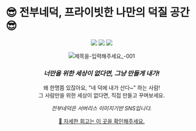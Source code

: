 # 😎 전부네덕, 프라이빗한 나만의 덕질 공간 😎
<div align="center">

<p>
<img src="https://img.shields.io/badge/React-61DAFB?style=plastic-square&logo=React&logoColor=white"/>
<img src="https://img.shields.io/badge/JavaScript-F7DF1E?style=plastic-square&logo=JavaScript&logoColor=white"/>
<img src="https://img.shields.io/badge/Firebase-FFCA28?style=plastic-square&logo=Firebase&logoColor=white"/>
</p>

![제목을-입력해주세요_-001](https://user-images.githubusercontent.com/44965706/155661420-b9a902dc-f5a5-4cd7-87a5-ac4d911e3d0d.png)

<p>

### *너만을 위한 세상이 없다면, 그냥 만들게 내가!*

왜 한명쯤 있잖아요, "네 덕에 내가 산다~" 하는 사람!<br/>
그 사람만을 위한 세상이 없다면, 직접 만들고 꾸며보세요.<br/>

*전부네덕은 서버리스 이미지기반 SNS입니다.*

<a href="https://blog.naver.com/igun0423/222652364610">
📢 자세한 회고는 이 곳을 확인해주세요.
</a>
</p>
</div>



